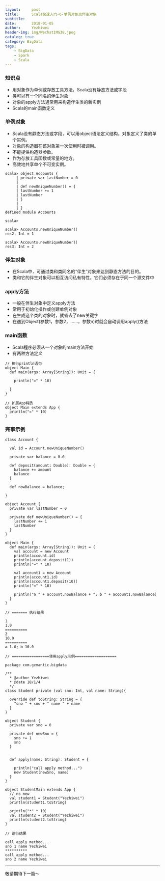 ```yaml
---
layout:     post
title:      Scala快速入门-6-单例对象及伴生对象
subtitle:   
date:       2018-01-05
author:     Yezhiwei
header-img: img/WechatIMG38.jpeg
catalog: true
category: BigData
tags:
    - BigData
    - Spark
    - Scala
---
```


### 知识点

* 用对象作为单例或存放工具方法，Scala没有静态方法或字段
* 类可以有一个同名的伴生对象
* 对象的apply方法通常用来构造伴生类的新实例
* Scala的main函数定义

### 单例对象

* Scala没有静态方法或字段，可以用object语法定义结构，对象定义了类的单个实例。
* 对象的构造器在该对象第一次使用时被调用。
* 不能提供构造器参数。
* 作为存放工具函数或常量的地方。
* 高效地共享单个不可变实例。

```
scala> object Accounts {
     | private var lastNumber = 0
     |
     | def newUniqueNumber() = {
     | lastNumber += 1
     | lastNumber
     | }
     |
     | }
defined module Accounts

scala>

scala> Accounts.newUniqueNumber()
res2: Int = 1

scala> Accounts.newUniqueNumber()
res3: Int = 2
```

### 伴生对象

* 在Scala中，可通过类和类同名的“伴生”对象来达到静态方法的目的。
* 类和它的伴生对象可以相互访问私有特性，它们必须存在于同一个源文件中

### apply方法

* 一般在伴生对象中定义apply方法
* 常用于初始化操作或创建单例对象
* 在生成这个类的对象时，就省去了new关键字
* 在遇到Object(参数1，参数2，......，参数n)时就会自动调用apply()方法

### main函数

* Scala程序必须从一个对象的main方法开始
* 有两种方法定义

```
// 执行println语句
object Main {
  def main(args: Array[String]): Unit = {
    
    println("=" * 10)

  }
}

// 扩展App特质
object Main extends App {
  println("=" * 10)
}
```

### 完事示例

```
class Account {

  val id = Account.newUniqueNumber()

  private var balance = 0.0

  def deposit(amount: Double): Double = {
    balance += amount
    balance
  }

  def nowBalance = balance;

}

object Account {
  private var lastNumber = 0

  private def newUniqueNumber() = {
    lastNumber += 1
    lastNumber
  }
}

object Main {
  def main(args: Array[String]): Unit = {
    val account = new Account
    println(account.id)
    println(account.deposit(1))
    println("=" * 10)

    val account1 = new Account
    println(account1.id)
    println(account1.deposit(10))
    println("=" * 10)

    println("a " + account.nowBalance + "; b " + account1.nowBalance)
  }
}

// ======= 执行结果

1
1.0
==========
2
10.0
==========
a 1.0; b 10.0

// =================使用apply示例===================

package com.gemantic.bigdata

/**
  * @author Yezhiwei
  * @date 18/1/4
  */
class Student private (val sno: Int, val name: String){

  override def toString: String = {
    "sno " + sno + " name " + name
  }
}

object Student {
  private var sno = 0

  private def newSno = {
    sno += 1
    sno
  }


  def apply(name: String): Student = {

    println("call apply method...")
    new Student(newSno, name)
  }
}

object StudentMain extends App {
  // no new 
  val student1 = Student("Yezhiwei")
  println(student1.toString)

  println("*" * 10)
  val student2 = Student("Yezhiwei")
  println(student2.toString)
}

// 运行结果

call apply method...
sno 1 name Yezhiwei
**********
call apply method...
sno 2 name Yezhiwei
```

***

敬请期待下一篇～





